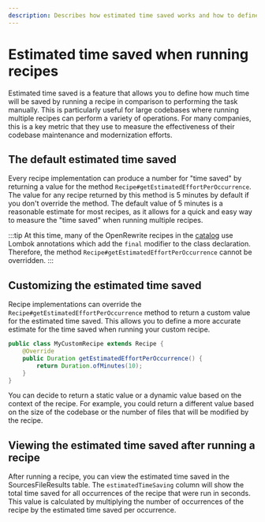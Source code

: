 ```yaml
---
description: Describes how estimated time saved works and how to define a custom number.
---
```


# Estimated time saved when running recipes

Estimated time saved is a feature that allows you to define how much time will be saved by running a recipe in comparison to performing the task manually. This is particularly useful for large codebases where running multiple recipes can perform a variety of operations. For many companies, this is a key metric that they use to measure the effectiveness of their codebase maintenance and modernization efforts.

## The default estimated time saved

Every recipe implementation can produce a number for "time saved" by returning a value for the method `Recipe#getEstimatedEffortPerOccurrence`. The value for any recipe returned by this method is 5 minutes by default if you don't override the method. The default value of 5 minutes is a reasonable estimate for most recipes, as it allows for a quick and easy way to measure the "time saved" when running multiple recipes.

:::tip
At this time, many of the OpenRewrite recipes in the [catalog](https://docs.openrewrite.org/recipes) use Lombok annotations which add the `final` modifier to the class declaration. Therefore, the method `Recipe#getEstimatedEffortPerOccurrence` cannot be overridden.
:::

## Customizing the estimated time saved

Recipe implementations can override the `Recipe#getEstimatedEffortPerOccurrence` method to return a custom value for the estimated time saved. This allows you to define a more accurate estimate for the time saved when running your custom recipe.

```java
public class MyCustomRecipe extends Recipe {
    @Override
    public Duration getEstimatedEffortPerOccurrence() {
        return Duration.ofMinutes(10);
    }
}
```

You can decide to return a static value or a dynamic value based on the context of the recipe. For example, you could return a different value based on the size of the codebase or the number of files that will be modified by the recipe.

## Viewing the estimated time saved after running a recipe

After running a recipe, you can view the estimated time saved in the SourcesFileResults table. The `estimatedTimeSaving` column will show the total time saved for all occurrences of the recipe that were run in seconds. This value is calculated by multiplying the number of occurrences of the recipe by the estimated time saved per occurrence.